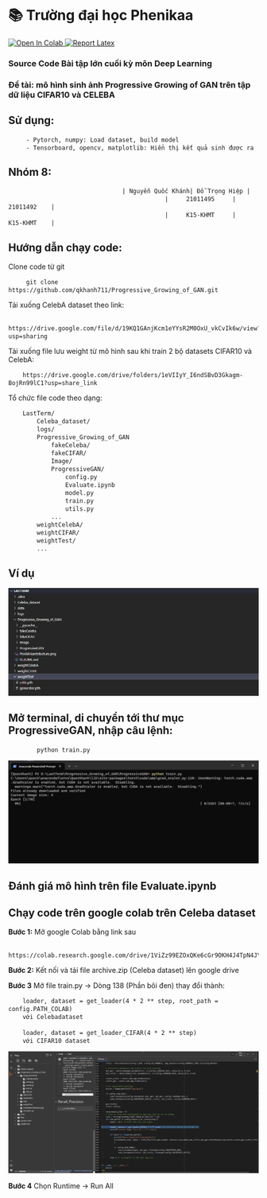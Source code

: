 # 📚 Trường đại học Phenikaa

<a target="_blank" href="https://colab.research.google.com/drive/1ViZz99EZOxQKe6cGr9OKH4J4TpN4JYX0#scrollTo=K8RsXNYeCdg4">
  <img src="https://colab.research.google.com/assets/colab-badge.svg" alt="Open In Colab"/>
</a>

<a target="_blank" href="https://www.overleaf.com/read/ghtkyhzzcgxg">
  <img src="https://www.svgrepo.com/show/13671/youtube.svg" width="20" alt="Report Latex"/>
</a>

### Source Code Bài tập lớn cuối kỳ môn Deep Learning
### Đề tài: mô hình sinh ảnh Progressive Growing of GAN trên tập dữ liệu CIFAR10 và CELEBA 

## Sử dụng: 

         - Pytorch, numpy: Load dataset, build model
         - Tensorboard, opencv, matplotlib: Hiển thị kết quả sinh được ra 

## Nhóm 8: 

                                    | Nguyễn Quốc Khánh| Đỗ Trọng Hiệp |
                                                |     21011495     |   21011492    |  
                                                |     K15-KHMT     |   K15-KHMT    |

## Hướng dẫn chạy code:

Clone code từ git

         git clone https://github.com/qkhanh711/Progressive_Growing_of_GAN.git

Tải xuống CelebA dataset theo link:

        https://drive.google.com/file/d/19KQ1GAnjKcm1eYYsR2M0OxU_vkCvIk6w/view?usp=sharing

Tải xuống file lưu weight từ mô hình sau khi train 2 bộ datasets CIFAR10 và CelebA:

        https://drive.google.com/drive/folders/1eVIIyY_I6ndSBvD3Gkagm-BojRn99lC1?usp=share_link

Tổ chức file code theo dạng:

        LastTerm/
            Celeba_dataset/
            logs/
            Progressive_Growing_of_GAN
                fakeCeleba/
                fakeCIFAR/
                Image/
                ProgressiveGAN/
                    config.py
                    Evaluate.ipynb
                    model.py
                    train.py
                    utils.py
                ...
            weightCelebA/
            weightCIFAR/
            weightTest/
            ...

## Ví dụ

![](Image/organ.png)

## Mở terminal, di chuyển tới thư mục ProgressiveGAN, nhập câu lệnh:

            python train.py

![](Image/train.png)

## Đánh giá mô hình trên file Evaluate.ipynb

## Chạy code trên google colab trên Celeba dataset

**Bước 1:** Mở google Colab bằng link sau

         https://colab.research.google.com/drive/1ViZz99EZOxQKe6cGr9OKH4J4TpN4JYX0#scrollTo=K8RsXNYeCdg4

**Bước 2:** Kết nối và tải file archive.zip (Celeba dataset) lên google drive

**Bước 3** Mở file train.py -> Dòng 138 (Phần bôi đen) thay đổi thành:

        loader, dataset = get_loader(4 * 2 ** step, root_path = config.PATH_COLAB)
        với Celebadataset

        loader, dataset = get_loader_CIFAR(4 * 2 ** step)
        với CIFAR10 dataset

![](Image/Colab2.png)


**Bước 4** Chọn Runtime -> Run All


